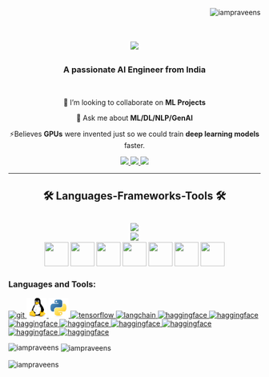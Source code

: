 <p align="right"> <img src="https://komarev.com/ghpvc/?username=iampraveens&label=Visitorss&color=0e75b6&style=flat" alt="iampraveens" /> </p>

<h1 align="center">
  <a href="https://git.io/typing-svg">
    <img src="https://readme-typing-svg.herokuapp.com?font=Righteous&size=35&center=true&vCenter=true&width=500&height=70&duration=4000&lines=Hi+There!+👋;I'm+Praveen!" />
  </a>
</h1>

<h3 align="center"> A passionate AI Engineer from India</h3>

<br/>

<div align="center">
  
 👯 I’m looking to collaborate on **ML Projects**

 💬 Ask me about **ML/DL/NLP/GenAI**

⚡Believes **GPUs** were invented just so we could train **deep learning models** faster.

</div>

<div align="center">
  <a href="mailto:praveensivaprakasham@gmail.com">
    <img src="https://img.shields.io/badge/-Gmail-D14836?style=for-the-badge&logo=gmail&logoColor=white" />
  </a>
  <a href="https://linkedin.com/in/iampraveens" target="_blank">
    <img src="https://img.shields.io/badge/-LinkedIn-0A66C2?style=for-the-badge&logo=linkedin&logoColor=white" target="_blank" />
  </a>
  <a href="https://www.datascienceportfol.io/iampraveens" target="_blank">
    <img src="https://img.shields.io/badge/-Portfolio-24292E?style=for-the-badge&logo=vercel&logoColor=white" target="_blank" />
  </a>
</div>

<hr/>

<h2 align="center"> 🛠️ Languages-Frameworks-Tools 🛠️</h2>

<br/>

<div align="center">
  <img src="https://skillicons.dev/icons?i=python,mysql,postgres,github,aws,vscode" /><br>
  <img src="https://skillicons.dev/icons?i=linux,docker,tensorflow,scikitlearn,flask,fastapi" /><br>
  <img src="https://cdn.brandfetch.io/idGqKHD5xE/theme/dark/symbol.svg?c=1dxbfHSJFAPEGdCLU4o5B" width="48" height="48"/>
  <img src="https://cdn.jsdelivr.net/gh/devicons/devicon/icons/pandas/pandas-original.svg" width="48" height="48"/>
  <img src="https://cdn.jsdelivr.net/gh/devicons/devicon/icons/numpy/numpy-original.svg" width="48" height="48"/>
  <img src="https://user-images.githubusercontent.com/7164864/217935870-c0bc60a3-6fc0-4047-b011-7b4c59488c91.png" width="48" height="48"/>
  <img src="https://cdn.brandfetch.io/idzf7Sjo28/w/400/h/400/theme/dark/icon.jpeg?c=1dxbfHSJFAPEGdCLU4o5B" width="48" height="48"/>
  <img src="https://cdn.brandfetch.io/idbyoKq4tZ/w/396/h/396/theme/dark/icon.png?c=1dxbfHSJFAPEGdCLU4o5B" width="48" height="48"/>
  <img src="https://cdn.brandfetch.io/idS8GMP5c8/w/400/h/400/theme/dark/icon.jpeg?c=1dxbfHSJFAPEGdCLU4o5B" width="48" height="48"/>
  
  
</div>


<h3 align="left">Languages and Tools:</h3>
</a> <a href="https://git-scm.com/" target="_blank" rel="noreferrer"> <img src="https://www.vectorlogo.zone/logos/git-scm/git-scm-icon.svg" alt="git" width="40" height="40"/> </a> <a href="https://www.linux.org/" target="_blank" rel="noreferrer"> <img src="https://raw.githubusercontent.com/devicons/devicon/master/icons/linux/linux-original.svg" alt="linux" width="40" height="40"/> </a> <a href="https://www.python.org" target="_blank" rel="noreferrer"> <img src="https://raw.githubusercontent.com/devicons/devicon/master/icons/python/python-original.svg" alt="python" width="40" height="40"/> <img src="https://avatars.githubusercontent.com/u/15658638?s=200&v=4" alt="tensorflow" width="40" height="40"/> <img src="https://github-production-user-asset-6210df.s3.amazonaws.com/125688218/272641306-539a766a-bf91-448d-bd0b-3fcefb54f518.png" alt="langchain" width="50" height="40"/> <img src="https://huggingface.co/front/assets/huggingface_logo-noborder.svg" alt="haggingface" width="40" height="40"/> <img src="https://encrypted-tbn0.gstatic.com/images?q=tbn:ANd9GcRCaiBEFh6qg3JAtozBJTeq7lzoYMVBbp_lHVLrM0eiw9Ylpwo8zzenXTVUN1Dow-yyPWM&usqp=CAU" alt="haggingface" width="55" height="40"/> <img src="https://www.saashub.com/images/app/service_logos/196/zo423djujwv4/large.png?1638262798" alt="haggingface" width="50" height="45"/> <img src="https://upload.wikimedia.org/wikipedia/commons/2/29/Postgresql_elephant.svg" alt="haggingface" width="60" height="45"/> <img src="https://upload.wikimedia.org/wikipedia/en/d/dd/MySQL_logo.svg" alt="haggingface" width="60" height="45"/> <img src="https://upload.wikimedia.org/wikipedia/commons/0/05/Scikit_learn_logo_small.svg" alt="haggingface" width="65" height="50"/> <img src="https://upload.wikimedia.org/wikipedia/commons/3/31/NumPy_logo_2020.svg" alt="haggingface" width="75" height="60"/> <img src="https://upload.wikimedia.org/wikipedia/commons/e/ed/Pandas_logo.svg" alt="haggingface" width="75" height="60"/> </a> </p>

<p><img align="left" src="https://github-readme-stats.vercel.app/api/top-langs?username=iampraveens&show_icons=true&locale=en&layout=compact" alt="iampraveens" /></p>

<p>&nbsp;<img align="center" src="https://github-readme-stats.vercel.app/api?username=iampraveens&show_icons=true&locale=en" alt="iampraveens" /></p>

<p><img align="center" src="https://github-readme-streak-stats.herokuapp.com/?user=iampraveens&" alt="iampraveens" /></p>
